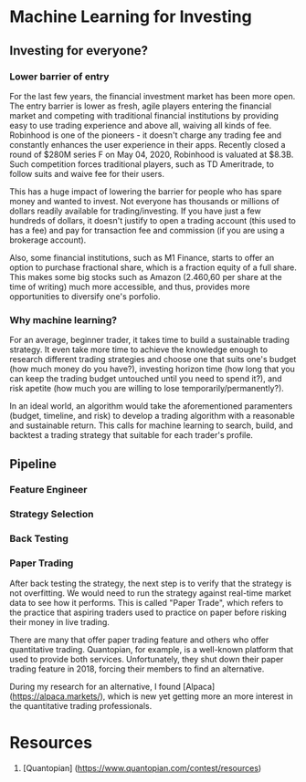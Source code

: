 # Machine Learning for Investing

## Investing for everyone?

### Lower barrier of entry

For the last few years, the financial investment market has been more open. The entry barrier is lower as fresh, agile players entering the financial market and competing with traditional financial institutions by providing easy to use trading experience and above all, waiving all kinds of fee. Robinhood is one of the pioneers - it doesn't charge any trading fee and constantly enhances the user experience in their apps. Recently closed a round of $280M series F on May 04, 2020, Robinhood is valuated at $8.3B. Such competition forces traditional players, such as TD Ameritrade, to follow suits and waive fee for their users.

This has a huge impact of lowering the barrier for people who has spare money and wanted to invest. Not everyone has thousands or millions of dollars readily available for trading/investing. If you have just a few hundreds of dollars, it doesn't justify to open a trading account (this used to has a fee) and pay for transaction fee and commission (if you are using a brokerage account).

Also, some financial institutions, such as M1 Finance, starts to offer an option to purchase fractional share, which is a fraction equity of a full share. This makes some big stocks such as Amazon (2.460,60 per share at the time of writing) much more accessible, and thus, provides more opportunities to diversify one's porfolio.

### Why machine learning?

For an average, beginner trader, it takes time to build a sustainable trading strategy. It even take more time to achieve the knowledge enough to research different trading strategies and choose one that suits one's budget (how much money do you have?), investing horizon time (how long that you can keep the trading budget untouched until you need to spend it?), and risk apetite (how much you are willing to lose temporarily/permanently?).

In an ideal world, an algorithm would take the aforementioned paramenters (budget, timeline, and risk) to develop a trading algorithm with a reasonable and sustainable return. This calls for machine learning to search, build, and backtest a trading strategy that suitable for each trader's profile.

## Pipeline

### Feature Engineer

### Strategy Selection

### Back Testing

### Paper Trading

After back testing the strategy, the next step is to verify that the strategy is not overfitting. We would need to run the strategy against real-time market data to see how it performs. This is called "Paper Trade", which refers to the practice that aspiring traders used to practice on paper before risking their money in live trading.

There are many that offer paper trading feature and others who offer quantitative trading. Quantopian, for example, is a well-known platform that used to provide both services. Unfortunately, they shut down their paper trading feature in 2018, forcing their members to find an alternative. 

During my research for an alternative, I found [Alpaca] (https://alpaca.markets/), which is new yet getting more an more interest in the quantitative trading professionals.

# Resources
1. [Quantopian] (https://www.quantopian.com/contest/resources)
